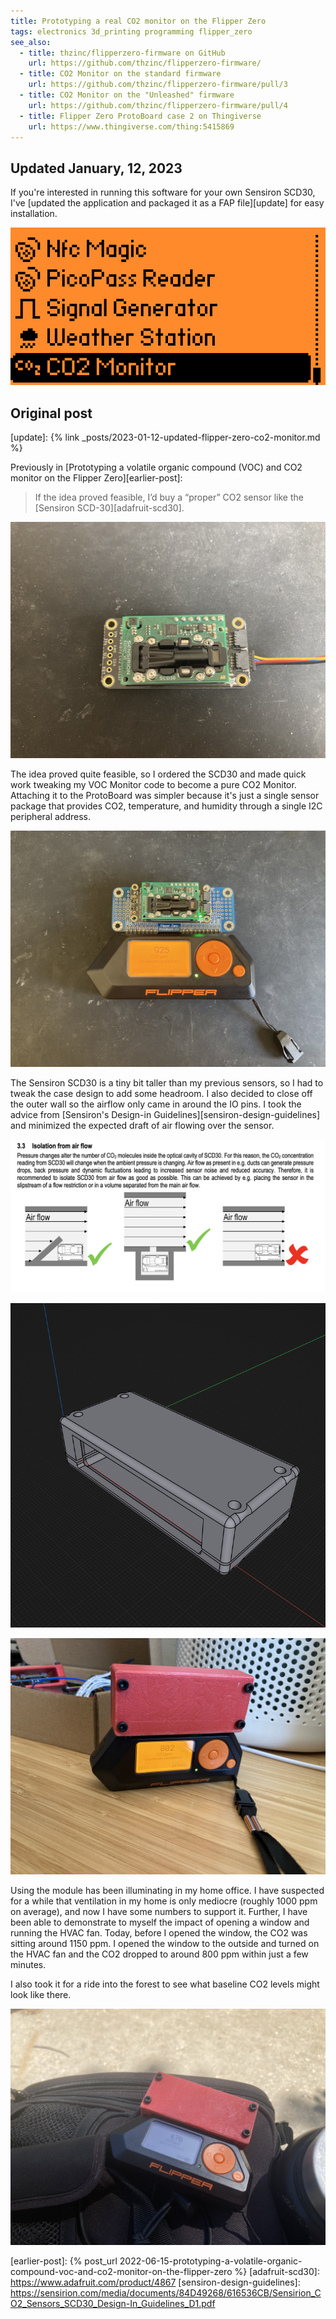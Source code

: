 ```yaml
---
title: Prototyping a real CO2 monitor on the Flipper Zero
tags: electronics 3d_printing programming flipper_zero
see_also:
  - title: thzinc/flipperzero-firmware on GitHub
    url: https://github.com/thzinc/flipperzero-firmware/
  - title: CO2 Monitor on the standard firmware
    url: https://github.com/thzinc/flipperzero-firmware/pull/3
  - title: CO2 Monitor on the "Unleashed" firmware
    url: https://github.com/thzinc/flipperzero-firmware/pull/4
  - title: Flipper Zero ProtoBoard case 2 on Thingiverse
    url: https://www.thingiverse.com/thing:5415869
---
```


## Updated January, 12, 2023

If you're interested in running this software for your own Sensiron SCD30, I've [updated the application and packaged it as a FAP file][update] for easy installation.

![Screenshot of the applications list with the CO2 Monitor application highlighted](/assets/updated-flipper-zero-co2-monitor-screenshot.png)

## Original post

[update]: {% link _posts/2023-01-12-updated-flipper-zero-co2-monitor.md %}

Previously in [Prototyping a volatile organic compound (VOC) and CO2 monitor on the Flipper Zero][earlier-post]:

> If the idea proved feasible, I’d buy a “proper” CO2 sensor like the [Sensiron SCD-30][adafruit-scd30].

![photo of Sensiron SCD30 sensor with a STEMMA QT / Qwiic cable connected](/assets/prototyping-a-real-CO2-monitor-on-the-flipper-zero-sensor.jpg)

The idea proved quite feasible, so I ordered the SCD30 and made quick work tweaking my VOC Monitor code to become a pure CO2 Monitor. Attaching it to the ProtoBoard was simpler because it's just a single sensor package that provides CO2, temperature, and humidity through a single I2C peripheral address.

![photo of the a CO2 sensor affixed to a Flipper ProtoBoard](/assets/prototyping-a-real-CO2-monitor-on-the-flipper-zero-bare.jpg)

The Sensiron SCD30 is a tiny bit taller than my previous sensors, so I had to tweak the case design to add some headroom. I also decided to close off the outer wall so the airflow only came in around the IO pins. I took the advice from [Sensiron's Design-in Guidelines][sensiron-design-guidelines] and minimized the expected draft of air flowing over the sensor.

![screenshot of section 3.3 of Sensiron's Design-in Guidelines](/assets/prototyping-a-real-CO2-monitor-on-the-flipper-zero-docs.png)

![rendering of updated case design](/assets/prototyping-a-real-CO2-monitor-on-the-flipper-zero-render.png)

![photo of assembled module reading 802 ppm connected to the Flipper Zero](/assets/prototyping-a-real-CO2-monitor-on-the-flipper-zero-indoors.jpg)

Using the module has been illuminating in my home office. I have suspected for a while that ventilation in my home is only mediocre (roughly 1000 ppm on average), and now I have some numbers to support it. Further, I have been able to demonstrate to myself the impact of opening a window and running the HVAC fan. Today, before I opened the window, the CO2 was sitting around 1150 ppm. I opened the window to the outside and turned on the HVAC fan and the CO2 dropped to around 800 ppm within just a few minutes.

I also took it for a ride into the forest to see what baseline CO2 levels might look like there.

![photo of module connected to Flipper Zero reading 476 ppm](/assets/prototyping-a-real-CO2-monitor-on-the-flipper-zero-outdoors.jpg)

[earlier-post]: {% post_url 2022-06-15-prototyping-a-volatile-organic-compound-voc-and-co2-monitor-on-the-flipper-zero %}
[adafruit-scd30]: https://www.adafruit.com/product/4867
[sensiron-design-guidelines]: https://sensirion.com/media/documents/84D49268/616536CB/Sensirion_CO2_Sensors_SCD30_Design-In_Guidelines_D1.pdf
